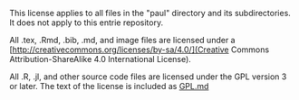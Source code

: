 This license applies to all files in the "paul" directory and its
subdirectories. It does not apply to this entrie repository.

All .tex, .Rmd, .bib, .md, and image files are
licensed under a 
[http://creativecommons.org/licenses/by-sa/4.0/](Creative
Commons Attribution-ShareAlike 4.0 International License).

All .R, .jl, and other source code files are licensed under the GPL
version 3 or later. The text of the license is included as
[GPL.md](GPL.md)
